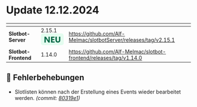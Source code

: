 # Update 12.12.2024

<table data-card-size="large" data-view="cards"><thead><tr><th></th><th></th><th data-hidden data-card-target data-type="content-ref"></th></tr></thead><tbody><tr><td><strong>Slotbot-Server</strong></td><td>2.15.1 <img src="../../.gitbook/assets/Badge-New.png" alt="Neu" data-size="line"></td><td><a href="https://github.com/Alf-Melmac/slotbotServer/releases/tag/v2.15.1">https://github.com/Alf-Melmac/slotbotServer/releases/tag/v2.15.1</a></td></tr><tr><td><strong>Slotbot-Frontend</strong></td><td>1.14.0</td><td><a href="https://github.com/Alf-Melmac/slotbot-frontend/releases/tag/v1.14.0">https://github.com/Alf-Melmac/slotbot-frontend/releases/tag/v1.14.0</a></td></tr></tbody></table>

## 🐞 Fehlerbehebungen

* Slotlisten können nach der Erstellung eines Events wieder bearbeitet werden. _(commit:_ [_80319e1_](https://github.com/Alf-Melmac/slotbotServer/commit/80319e15c588434041d4fd5610c04752196ab91c)_)_
